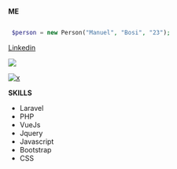 **ME**
```php

 $person = new Person("Manuel", "Bosi", "23");

```

[Linkedin](https://www.linkedin.com/in/manuelbosi/)

[![](https://www.codewars.com/users/manuelbosi/badges/small)](https://www.codewars.com/users/manuelbosi/completed_solutions)

[![x](https://github-readme-stats.vercel.app/api/top-langs/?username=manuelbosi&layout=compact&theme=dark)](https://github.com/anuraghazra/github-readme-stats)

**SKILLS**
- Laravel
- PHP
- VueJs
- Jquery
- Javascript
- Bootstrap
- CSS
